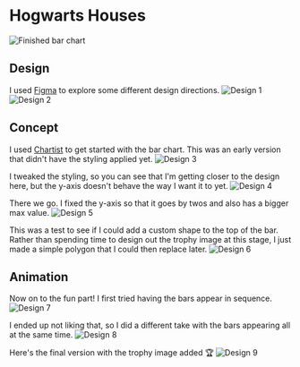 # Hogwarts Houses
![Finished bar chart](/../process/images/design9.gif)

## Design
I used [Figma](httsp://www.figma.com) to explore some different design directions.
![Design 1](/../process/images/design1.jpg)
![Design 2](/../process/images/design2.jpg)

## Concept
I used [Chartist](https://gionkunz.github.io/chartist-js) to get started with the bar chart. This was an early version that didn't have the styling applied yet.
![Design 3](/../process/images/design3.jpg)

I tweaked the styling, so you can see that I'm getting closer to the design here, but the y-axis doesn't behave the way I want it to yet. 
![Design 4](/../process/images/design4.jpg)

There we go. I fixed the y-axis so that it goes by twos and also has a bigger max value.
![Design 5](/../process/images/design5.jpg)

This was a test to see if I could add a custom shape to the top of the bar. Rather than spending time to design out the trophy image at this stage, I just made a simple polygon that I could then replace later.
![Design 6](/../process/images/design5.jpg)

## Animation
Now on to the fun part!
I first tried having the bars appear in sequence.
![Design 7](/../process/images/design7.gif)

I ended up not liking that, so I did a different take with the bars appearing all at the same time.
![Design 8](/../process/images/design8.gif)

Here's the final version with the trophy image added 🏆
![Design 9](/../process/images/design9.gif)
